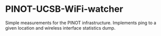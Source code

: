 # PINOT-UCSB-WiFi-watcher
Simple measurements for the PINOT infrastructure.
Implements ping to a given location and wireless interface statistics dump.
